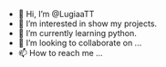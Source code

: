 - 👋 Hi, I’m @LugiaaTT
- 👀 I’m interested in show my projects.
- 🌱 I’m currently learning python.
- 💞️ I’m looking to collaborate on ...
- 📫 How to reach me ...

<!---
LugiaaTT/LugiaaTT is a ✨ special ✨ repository because its `README.md` (this file) appears on your GitHub profile.
You can click the Preview link to take a look at your changes.
--->
